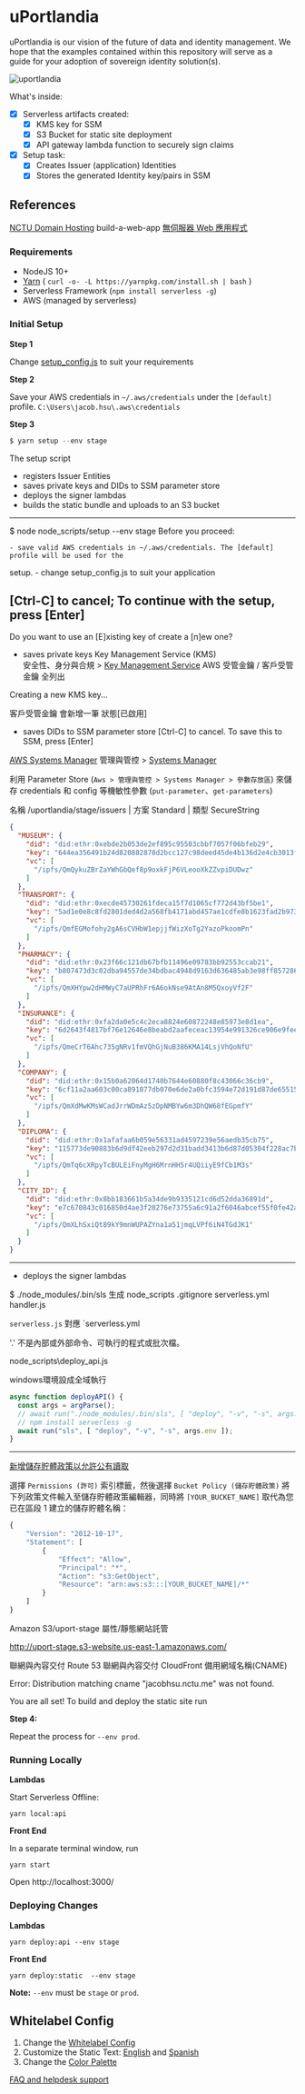 # uPortlandia

uPortlandia is our vision of the future of data and identity management.  We hope that the examples contained within this repository will serve as a guide for your adoption of sovereign identity solution(s).

![uportlandia](https://j.gifs.com/wVrrvr.gif)

What's inside:

- [x] Serverless artifacts created:
  - [x] KMS key for SSM
  - [x] S3 Bucket for static site deployment
  - [x] API gateway lambda function to securely sign claims
- [x] Setup task:
  - [x] Creates Issuer (application) Identities
  - [x] Stores the generated Identity key/pairs in SSM 

## References

[NCTU Domain Hosting](https://nctu.me/)
build-a-web-app [無伺服器 Web 應用程式](https://aws.amazon.com/tw/serverless/build-a-web-app/)

### Requirements

- NodeJS 10+
- [Yarn](https://yarnpkg.com) ( `curl -o- -L https://yarnpkg.com/install.sh | bash` )
- Serverless Framework (`npm install serverless -g`)
- AWS (managed by serverless)

### Initial Setup

**Step 1**

Change [setup_config.js](./setup_config.js) to suit your requirements

**Step 2**

Save your AWS credentials in `~/.aws/credentials` under the `[default]` profile.
`C:\Users\jacob.hsu\.aws\credentials`  

**Step 3**

```s
$ yarn setup --env stage
```

The setup script
- registers Issuer Entities
- saves private keys and DIDs to SSM parameter store
- deploys the signer lambdas
- builds the static bundle and uploads to an S3 bucket

---
$ node node_scripts/setup --env stage
Before you proceed:

    - save valid AWS credentials in ~/.aws/credentials. The [default] profile will be used for the 
setup.
    - change setup_config.js to suit your application

 [Ctrl-C] to cancel; To continue with the setup, press [Enter]
---

Do you want to use an [E]xisting key of create a [n]ew one?

- saves private keys
Key Management Service (KMS)  
安全性、身分與合規 > [Key Management Service](https://console.aws.amazon.com/kms)
AWS 受管金鑰 / 客戶受管金鑰 全列出

Creating a new KMS key...

客戶受管金鑰 會新增一筆 狀態[已啟用]

- saves  DIDs to SSM parameter store
[Ctrl-C] to cancel. To save this to SSM, press [Enter]

[AWS Systems Manager](https://docs.aws.amazon.com/zh_cn/systems-manager/latest/userguide/systems-manager-quick-setup.html)
管理與管控 > [Systems Manager](https://console.aws.amazon.com/systems-manager/)

利用 Parameter Store (`Aws > 管理與管控 > Systems Manager > 參數存放區`) 來儲存 credentials 和 config 等機敏性參數  (`put-parameter`、`get-parameters`)

名稱 /uportlandia/stage/issuers | 方案 Standard  | 類型 SecureString

```json
{
  "MUSEUM": {
    "did": "did:ethr:0xebde2b053de2ef895c95503cbbf7057f06bfeb29",
    "key": "644ea356491b24d820882878d2bcc127c98deed45de4b136d2e4cb3013f696b0",
    "vc": [
      "/ipfs/QmQykuZBrZaYWhGbQef8p9oxkFjP6VLeooXkZZvpiDUDwz"
    ]
  },
  "TRANSPORT": {
    "did": "did:ethr:0xecde45730261fdeca15f7d1065cf772d43bf5be1",
    "key": "5ad1e0e8c8fd2801ded4d2a568fb4171abd457ae1cdfe8b1623fad2b973f442d",
    "vc": [
      "/ipfs/QmfEGMofohy2gA6sCVHbW1epjjfWizXoTg2YazoPkoomPn"
    ]
  },
  "PHARMACY": {
    "did": "did:ethr:0x23f66c121db67bfb11496e09783bb92553ccab21",
    "key": "b807473d3c02dba94557de34bdbac4948d9163d636485ab3e98ff857286671f4",
    "vc": [
      "/ipfs/QmXHYpw2dHMWyC7aUPRhFr6A6okNse9AtAn8M5QxoyVf2F"
    ]
  },
  "INSURANCE": {
    "did": "did:ethr:0xfa2da0e5c4c2eca8824e60872248e85973e8d1ea",
    "key": "6d2643f4817bf76e12646e8beabd2aafeceac13954e991326ce906e9fee07cd0",
    "vc": [
      "/ipfs/QmeCrT6Ahc735gNRv1fmVQhGjNuB386KMA14LsjVhQoNfU"
    ]
  },
  "COMPANY": {
    "did": "did:ethr:0x15b0a62064d1740b7644e60880f8c43066c36cb9",
    "key": "6cf11a2aa603c00ca891877db070e6de2a0bfc3594e72d191d87de65515970ec",
    "vc": [
      "/ipfs/QmXdMwKMsWCadJrrWDmAz5zDpNMBYw6m3DhQW68fEGpmfY"
    ]
  },
  "DIPLOMA": {
    "did": "did:ethr:0x1afafaa6b059e56331ad4597239e56aedb35cb75",
    "key": "115773de90883b6d9df42eeb297d2d31badd3413b6d87d05304f228ac7bf1279",
    "vc": [
      "/ipfs/QmTq6cXRpyTcBULEiFnyMgH6MrnHH5r4UQiiyE9fCb1M3s"
    ]
  },
  "CITY_ID": {
    "did": "did:ethr:0x8bb183661b5a34de9b9335121cd6d52dda36891d",
    "key": "e7c670843c016850d4ae3f20276e73755a6c91a2f6046abcef55f0fe42a3533e",
    "vc": [
      "/ipfs/QmXLhSxiQt89kY9mnWUPAZYna1a51jmqLVPf6iN4TGdJK1"
    ]
  }
}
```
---

- deploys the signer lambdas

$ ./node_modules/.bin/sls
生成  node_scripts 
.gitignore serverless.yml handler.js

`serverless.js` 對應 `serverless.yml

'.' 不是內部或外部命令、可執行的程式或批次檔。

node_scripts\deploy_api.js

windows環境設成全域執行

```js
async function deployAPI() {
  const args = argParse();
  // await run("./node_modules/.bin/sls", [ "deploy", "-v", "-s", args.env ]);
  // npm install serverless -g
  await run("sls", [ "deploy", "-v", "-s", args.env ]);
}
```
---

[新增儲存貯體政策以允許公有讀取](https://aws.amazon.com/tw/getting-started/projects/build-serverless-web-app-lambda-apigateway-s3-dynamodb-cognito/module-1/)

選擇 `Permissions (許可)` 索引標籤，然後選擇 `Bucket Policy (儲存貯體政策)`
將下列政策文件輸入至儲存貯體政策編輯器，同時將 `[YOUR_BUCKET_NAME]` 取代為您已在區段 1 建立的儲存貯體名稱：

```js
{
    "Version": "2012-10-17",
    "Statement": [
        {
            "Effect": "Allow", 
            "Principal": "*", 
            "Action": "s3:GetObject", 
            "Resource": "arn:aws:s3:::[YOUR_BUCKET_NAME]/*" 
        } 
    ] 
}
```

Amazon S3/uport-stage 屬性/靜態網站託管

http://uport-stage.s3-website.us-east-1.amazonaws.com/

聯網與內容交付 Route 53
聯網與內容交付 CloudFront 備用網域名稱(CNAME)

Error: Distribution matching cname "jacobhsu.nctu.me" was not found.

You are all set! To build and deploy the static site run

**Step 4:**

Repeat the process for `--env prod`.


### Running Locally

**Lambdas**

Start Serverless Offline:
```
yarn local:api
```

**Front End**

In a separate terminal window, run
```
yarn start
```
Open http://localhost:3000/


### Deploying Changes

**Lambdas**
```
yarn deploy:api --env stage
```

**Front End**
```
yarn deploy:static  --env stage
```

**Note:** `--env` must be `stage` or `prod`.


## Whitelabel Config

1. Change the [Whitelabel Config](src/constants/config.js)
1. Customize the Static Text: [English](src/constants/i18-en.js) and [Spanish](src/constants/i18-es.js)
1. Change the [Color Palette](src/components/shared/theme.js)


[FAQ and helpdesk support](http://bit.ly/uPort_helpdesk)
